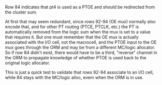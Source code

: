 Row 84 indicates that pt4 is used as a PTOE and should be redirected from the cluster sum.

At first that may seem redundant, since rows 92-94 (OE mux) normally also encode that, and
for other PT routing (PTCE, PTCLK, etc.) the PT is automatically removed from the logic sum
when the mux is set to a value that requires it.  But one must remember that the OE mux is
actually associated with the I/O cell, not the macrocell, and the PTOE input to the OE mux
goes through the ORM and may be from a different MC/logic allocator.  So if row 84 didn't
exist, there would have to be a third, "reverse" channel in the ORM to propagate knowledge
of whether PTOE is used back to the original logic allocator.

This is just a quick test to validate that rows 92-94 associate to an I/O cell, while 84
stays with the MC/logic alloc, evem when the ORM is in use.
